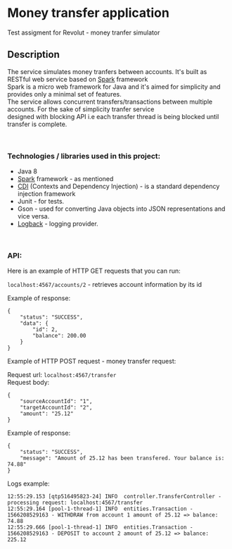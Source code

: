 # Money transfer application
Test assigment for Revolut - money tranfer simulator

## Description
The service simulates money tranfers between accounts. It's built as RESTful web service based on [Spark](http://sparkjava.com/) framework <br />Spark is a micro web framework for Java and it's aimed for simplicity and provides only a minimal set of features. <br /> 
The service allows concurrent transfers/transactions between multiple accounts. For the sake of simplicity tranfer service <br />designed with blocking API i.e each transfer thread is being blocked until transfer is complete. 

<br /> 

### Technologies / libraries  used in this project:
* Java 8
* [Spark](http://sparkjava.com/) framework - as mentioned
* [CDI](https://www.baeldung.com/java-ee-cdi) (Contexts and Dependency Injection) - is a standard dependency injection framework
* Junit - for tests.
* Gson - used for converting Java objects into JSON representations and vice versa.
* [Logback](https://logback.qos.ch/) - logging provider.


<br /> 

### API:

Here is an example of HTTP GET requests that you can run:<br /> 

`localhost:4567/accounts/2`     -     retrieves account information by its id<br />

Example of response:
```
{
    "status": "SUCCESS",
    "data": {
        "id": 2,
        "balance": 200.00
    }
}
```

Example of HTTP POST request - money transfer request:<br />

Request url: `localhost:4567/transfer`  <br />
Request body:
```
{
	"sourceAccountId": "1",
	"targetAccountId": "2",
	"amount": "25.12"
}
```

Example of response:
```
{
    "status": "SUCCESS",
    "message": "Amount of 25.12 has been transfered. Your balance is: 74.88"
}
```

Logs example:
```
12:55:29.153 [qtp516495823-24] INFO  controller.TransferController - processing request: localhost:4567/transfer
12:55:29.164 [pool-1-thread-1] INFO  entities.Transaction - 1566208529163 - WITHDRAW from account 1 amount of 25.12 => balance: 74.88
12:55:29.666 [pool-1-thread-1] INFO  entities.Transaction - 1566208529163 - DEPOSIT to account 2 amount of 25.12 => balance: 225.12
```
